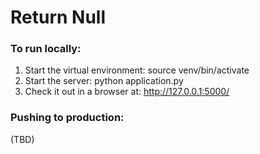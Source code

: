 Return Null
====================

### To run locally:
1. Start the virtual environment: source venv/bin/activate
2. Start the server: python application.py
3. Check it out in a browser at: http://127.0.0.1:5000/

### Pushing to production:
(TBD)